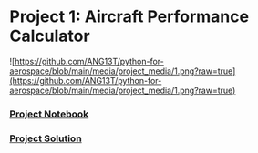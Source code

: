 # Project 1: Aircraft Performance Calculator

![https://github.com/ANG13T/python-for-aerospace/blob/main/media/project_media/1.png?raw=true](https://github.com/ANG13T/python-for-aerospace/blob/main/media/project_media/1.png?raw=true)

### [Project Notebook](https://github.com/ANG13T/python-for-aerospace/blob/main/Chapter%201%20-%20Intro%20to%20Python/Project%20-%20Aircraft%20Performance%20Calculator/Aircraft_Performance_Calculator.ipynb)

### [Project Solution](https://github.com/ANG13T/python-for-aerospace/blob/main/Chapter%201%20-%20Intro%20to%20Python/Project%20-%20Aircraft%20Performance%20Calculator/Solution.ipynb)
